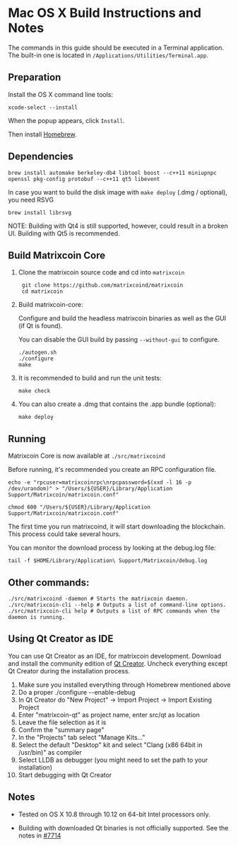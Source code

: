 Mac OS X Build Instructions and Notes
====================================
The commands in this guide should be executed in a Terminal application.
The built-in one is located in `/Applications/Utilities/Terminal.app`.

Preparation
-----------
Install the OS X command line tools:

`xcode-select --install`

When the popup appears, click `Install`.

Then install [Homebrew](http://brew.sh).

Dependencies
----------------------

    brew install automake berkeley-db4 libtool boost --c++11 miniupnpc openssl pkg-config protobuf --c++11 qt5 libevent

In case you want to build the disk image with `make deploy` (.dmg / optional), you need RSVG

    brew install librsvg

NOTE: Building with Qt4 is still supported, however, could result in a broken UI. Building with Qt5 is recommended.

Build Matrixcoin Core
------------------------

1. Clone the matrixcoin source code and cd into `matrixcoin`

        git clone https://github.com/matrixcoind/matrixcoin
        cd matrixcoin

2.  Build matrixcoin-core:

    Configure and build the headless matrixcoin binaries as well as the GUI (if Qt is found).

    You can disable the GUI build by passing `--without-gui` to configure.

        ./autogen.sh
        ./configure
        make

3.  It is recommended to build and run the unit tests:

        make check

4.  You can also create a .dmg that contains the .app bundle (optional):

        make deploy

Running
-------

Matrixcoin Core is now available at `./src/matrixcoind`

Before running, it's recommended you create an RPC configuration file.

    echo -e "rpcuser=matrixcoinrpc\nrpcpassword=$(xxd -l 16 -p /dev/urandom)" > "/Users/${USER}/Library/Application Support/Matrixcoin/matrixcoin.conf"

    chmod 600 "/Users/${USER}/Library/Application Support/Matrixcoin/matrixcoin.conf"

The first time you run matrixcoind, it will start downloading the blockchain. This process could take several hours.

You can monitor the download process by looking at the debug.log file:

    tail -f $HOME/Library/Application\ Support/Matrixcoin/debug.log

Other commands:
-------

    ./src/matrixcoind -daemon # Starts the matrixcoin daemon.
    ./src/matrixcoin-cli --help # Outputs a list of command-line options.
    ./src/matrixcoin-cli help # Outputs a list of RPC commands when the daemon is running.

Using Qt Creator as IDE
------------------------
You can use Qt Creator as an IDE, for matrixcoin development.
Download and install the community edition of [Qt Creator](https://www.qt.io/download/).
Uncheck everything except Qt Creator during the installation process.

1. Make sure you installed everything through Homebrew mentioned above
2. Do a proper ./configure --enable-debug
3. In Qt Creator do "New Project" -> Import Project -> Import Existing Project
4. Enter "matrixcoin-qt" as project name, enter src/qt as location
5. Leave the file selection as it is
6. Confirm the "summary page"
7. In the "Projects" tab select "Manage Kits..."
8. Select the default "Desktop" kit and select "Clang (x86 64bit in /usr/bin)" as compiler
9. Select LLDB as debugger (you might need to set the path to your installation)
10. Start debugging with Qt Creator

Notes
-----

* Tested on OS X 10.8 through 10.12 on 64-bit Intel processors only.

* Building with downloaded Qt binaries is not officially supported. See the notes in [#7714](https://github.com/bitcoin/bitcoin/issues/7714)
